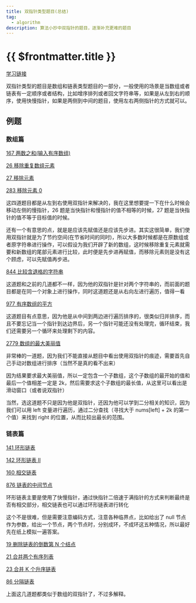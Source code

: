 ```yaml
---
title: 双指针类型题目(总结)
tag:
  - algorithm
description: 算法小抄中双指针的题目，逐渐补充更难的题目
---
```


# {{ $frontmatter.title }}

[学习链接](https://labuladong.github.io/algo/di-ling-zh-bfe1b/shuang-zhi-fa4bd/)

双指针类型的题目是数组和链表类型题目的一部分，一般使用的场景是当数组或者链表有一定顺序或者结构，比如增序排列或者回文字符串等，如果是从左到右的顺序，使用快慢指针，如果是两侧到中间的题目，使用左右两侧指针的方式就可以。

## 例题

### 数组篇

[167 两数之和(输入有序数组)](https://leetcode.cn/problems/two-sum-ii-input-array-is-sorted/)

[26 移除重复数组元素](https://leetcode-cn.com/problems/remove-duplicates-from-sorted-array/)

[27 移除元素](https://leetcode-cn.com/problems/remove-element/)

[283 移除元素 0](https://leetcode-cn.com/problems/move-zeroes/)

这四道题目都是从左到右使用双指针来解决的，我在这里想要提一下在什么时候会移动左侧的慢指针，26 题是当快指针和慢指针的值不相等的时候，27 题是当快指针的值不等于目标值的时候。

还有一个有意思的点，就是是应该先赋值还是应该先步进。其实这很简单，我们使用双指针就是为了节约空间(在节省时间的同时)，所以大多数时候都是在原数组或者原字符串进行操作，可以假设为我们开辟了新的数组，这时候移除重复元素就需要和新数组的尾部元素进行比较，此时便是先步进再赋值，而移除元素则是没有这个顾虑，可以先赋值再步进。

[844 比较含退格的字符串](https://leetcode-cn.com/problems/backspace-string-compare/)

这道题和之前的几道都不一样，因为他的双指针是针对两个字符串的，而前面的题目都是在同一个对象上进行操作，同时这道题还是从右向左进行遍历，值得一看

[977 有序数组的平方](https://leetcode-cn.com/problems/squares-of-a-sorted-array/)

这道题目有点意思，因为他是从中间到两边进行遍历排序的，很类似归并排序，而且不要忘记当一个指针到达边界后，另一个指针可能还没有处理完，循环结束，我们还需要另一个循环来处理剩下的内容。

[2779 数组的最大美丽值](https://leetcode.cn/problems/maximum-beauty-of-an-array-after-applying-operation)

非常棒的一道题，因为我们不能直接从题目中看出使用双指针的痕迹，需要首先自己手动对数组进行排序（当然不是真的看不出来）

因为结果要求最大美丽值，所以一定包含一个子数组，这个子数组的最开始的值和最后一个值相差一定是 2k，然后需要求这个子数组的最长值，从这里可以看出是滑动窗口（或者说双指针）

<!-- TODO: 使用二分解决问题 -->

当然，选这道题不只是因为他是双指针，还因为他可以学到二分相关的知识，因为我们可以用 left 变量进行遍历，通过二分查找（寻找大于 nums[left] + 2k 的第一个值）来找到 right 的位置，从而比较出最长的范围。

### 链表篇

[141 环形链表](https://leetcode-cn.com/problems/linked-list-cycle/)

[142 环形链表 II](https://leetcode-cn.com/problems/linked-list-cycle-ii/)

[160 相交链表](https://leetcode.cn/problems/intersection-of-two-linked-lists/)

[876 链表的中间节点](https://leetcode.cn/problems/middle-of-the-linked-list/)

环形链表主要是使用了快慢指针，通过快指针二倍速于满指针的方式来判断最终是否有相交部分，相交链表也可以通过环形链表进行转化

这个不是很难，但是需要注意编码方式，注意各种临界点，比如给出了 null 节点作为参数，给出一个节点，两个节点时，分别成环，不成环这五种情况，所以最好先在纸上模拟一遍答案。

[19 删除链表的倒数第 N 个结点](https://leetcode-cn.com/problems/remove-nth-node-from-end-of-list/)

[21 合并两个有序列表](https://leetcode-cn.com/problems/merge-two-sorted-lists/)

[23 合并 K 个升序链表](https://leetcode-cn.com/problems/merge-k-sorted-lists/)

[86 分隔链表](https://leetcode-cn.com/problems/partition-list/)

上面这几道题都类似于数组的双指针了，不过多解释。
